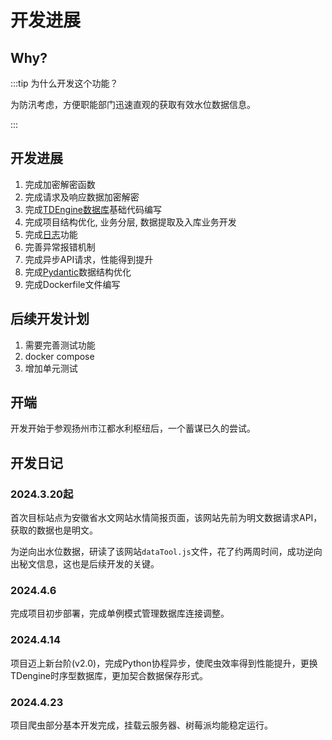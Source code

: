 # 开发进展

## Why?
:::tip 为什么开发这个功能？

为防汛考虑，方便职能部门迅速直观的获取有效水位数据信息。

:::

## 开发进展
1. 完成加密解密函数
2. 完成请求及响应数据加密解密
3. 完成[TDEngine数据库](https://docs.taosdata.com/)基础代码编写
4. 完成项目结构优化, 业务分层, 数据提取及入库业务开发
5. 完成[日志](https://docs.python.org/zh-cn/3/library/logging.html)功能
6. 完善异常报错机制
7. 完成异步API请求，性能得到提升
8. 完成[Pydantic](https://docs.pydantic.dev/latest/)数据结构优化
9. 完成Dockerfile文件编写

## 后续开发计划
1. 需要完善测试功能
2. docker compose
3. 增加单元测试

## 开端
开发开始于参观扬州市江都水利枢纽后，一个蓄谋已久的尝试。

## 开发日记

### 2024.3.20起

首次目标站点为安徽省水文网站水情简报页面，该网站先前为明文数据请求API，获取的数据也是明文。

为逆向出水位数据，研读了该网站``dataTool.js``文件，花了约两周时间，成功逆向出秘文信息，这也是后续开发的关键。

### 2024.4.6

完成项目初步部署，完成单例模式管理数据库连接调整。

### 2024.4.14

项目迈上新台阶(v2.0)，完成Python协程异步，使爬虫效率得到性能提升，更换TDengine时序型数据库，更加契合数据保存形式。

### 2024.4.23

项目爬虫部分基本开发完成，挂载云服务器、树莓派均能稳定运行。
